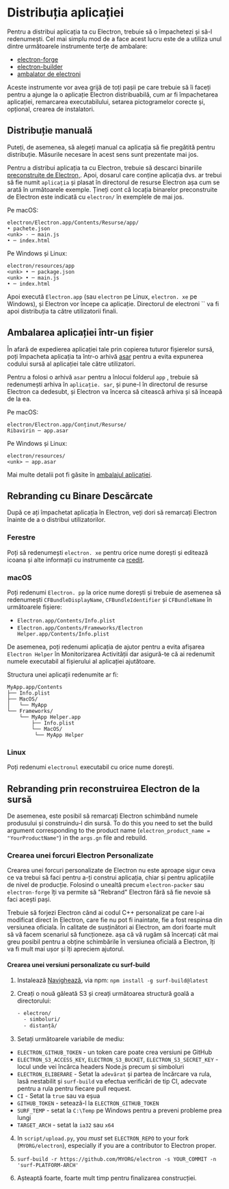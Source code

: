 # Distribuția aplicației

Pentru a distribui aplicația ta cu Electron, trebuie să o împachetezi și să-l redenumești. Cel mai simplu mod de a face acest lucru este de a utiliza unul dintre următoarele instrumente terțe de ambalare:

* [electron-forge](https://github.com/electron-userland/electron-forge)
* [electron-builder](https://github.com/electron-userland/electron-builder)
* [ambalator de electroni](https://github.com/electron/electron-packager)

Aceste instrumente vor avea grijă de toți pașii pe care trebuie să îi faceți pentru a ajunge la o aplicație Electron distribuabilă, cum ar fi împachetarea aplicației, remarcarea executabilului, setarea pictogramelor corecte și, opțional, crearea de instalatori.

## Distribuție manuală
Puteți, de asemenea, să alegeți manual ca aplicația să fie pregătită pentru distribuție. Măsurile necesare în acest sens sunt prezentate mai jos.

Pentru a distribui aplicația ta cu Electron, trebuie să descarci binariile [preconstruite de Electron,](https://github.com/electron/electron/releases). Apoi, dosarul care conține aplicația dvs. ar trebui să fie numit `aplicația` și plasat în directorul de resurse Electron așa cum se arată în următoarele exemple. Țineți cont că locația binarelor preconstruite de Electron este indicată cu `electron/` în exemplele de mai jos.

Pe macOS:

```plaintext
electron/Electron.app/Contents/Resurse/app/
• pachete.json
<unk> · ─ main.js
• ─ index.html
```

Pe Windows și Linux:

```plaintext
electron/resources/app
<unk> • ─ package.json
<unk> • ─ main.js
• ─ index.html
```

Apoi execută `Electron.app` (sau `electron` pe Linux, `electron. xe` pe Windows), și Electron vor începe ca aplicație. Directorul de electroni `` va fi apoi distribuția ta către utilizatorii finali.

## Ambalarea aplicației într-un fișier

În afară de expedierea aplicației tale prin copierea tuturor fișierelor sursă, poți împacheta aplicația ta într-o arhivă [asar](https://github.com/electron/asar) pentru a evita expunerea codului sursă al aplicației tale către utilizatori.

Pentru a folosi o arhivă `asar` pentru a înlocui folderul `app` , trebuie să redenumești arhiva în `aplicație. sar`, și pune-l în directorul de resurse Electron ca dedesubt, și Electron va încerca să citească arhiva și să înceapă de la ea.

Pe macOS:

```plaintext
electron/Electron.app/Conținut/Resurse/
Ribavirin ─ app.asar
```

Pe Windows și Linux:

```plaintext
electron/resources/
<unk> ─ app.asar
```

Mai multe detalii pot fi găsite în [ambalajul aplicației](application-packaging.md).

## Rebranding cu Binare Descărcate

După ce ați împachetat aplicația în Electron, veți dori să remarcați Electron înainte de a o distribui utilizatorilor.

### Ferestre

Poți să redenumești `electron. xe` pentru orice nume dorești și editează icoana și alte informații cu instrumente ca [rcedit](https://github.com/electron/rcedit).

### macOS

Poți redenumi `Electron. pp` la orice nume dorești și trebuie de asemenea să redenumești `CFBundleDisplayName`, `CFBundleIdentifier` și `CFBundleName` în următoarele fișiere:

* `Electron.app/Contents/Info.plist`
* `Electron.app/Contents/Frameworks/Electron Helper.app/Contents/Info.plist`

De asemenea, poți redenumi aplicația de ajutor pentru a evita afișarea `Electron Helper` în Monitorizarea Activității dar asigură-te că ai redenumit numele executabil al fișierului al aplicației ajutătoare.

Structura unei aplicații redenumite ar fi:

```plaintext
MyApp.app/Contents
├── Info.plist
├── MacOS/
│   └── MyApp
└── Frameworks/
    └── MyApp Helper.app
        ├── Info.plist
        └── MacOS/
         └── MyApp Helper
```

### Linux

Poți redenumi `electronul` executabil cu orice nume dorești.

## Rebranding prin reconstruirea Electron de la sursă

De asemenea, este posibil să remarcați Electron schimbând numele produsului și construindu-l din sursă. To do this you need to set the build argument corresponding to the product name (`electron_product_name = "YourProductName"`) in the `args.gn` file and rebuild.

### Crearea unei forcuri Electron Personalizate

Crearea unei forcuri personalizate de Electron nu este aproape sigur ceva ce va trebui să faci pentru a-ți construi aplicația, chiar și pentru aplicațiile de nivel de producție. Folosind o unealtă precum `electron-packer` sau `electron-forge` îți va permite să "Rebrand" Electron fără să fie nevoie să faci acești pași.

Trebuie să forjezi Electron când ai codul C++ personalizat pe care l-ai modificat direct în Electron, care fie nu pot fi inaintate, fie a fost respinsa din versiunea oficiala. În calitate de susținători ai Electron, am dori foarte mult să vă facem scenariul să funcționeze. așa că vă rugăm să încercați cât mai greu posibil pentru a obține schimbările în versiunea oficială a Electron, îți va fi mult mai ușor și îți apreciem ajutorul.

#### Crearea unei versiuni personalizate cu surf-build

1. Instalează [Navighează](https://github.com/surf-build/surf), via npm: `npm install -g surf-build@latest`

2. Creați o nouă găleată S3 și creați următoarea structură goală a directorului:

    ```sh
    - electron/
      - simboluri/
      - distanță/
    ```

3. Setați următoarele variabile de mediu:

  * `ELECTRON_GITHUB_TOKEN` - un token care poate crea versiuni pe GitHub
  * `ELECTRON_S3_ACCESS_KEY`, `ELECTRON_S3_BUCKET`, `ELECTRON_S3_SECRET_KEY` - locul unde vei încărca headers Node.js precum și simboluri
  * `ELECTRON_ELIBERARE` - Setat la `adevărat` și partea de încărcare va rula, lasă nestabilit și `surf-build` va efectua verificări de tip CI, adecvate pentru a rula pentru fiecare pull request.
  * `CI` - Setat la `true` sau va eșua
  * `GITHUB_TOKEN` - setează-l la `ELECTRON_GITHUB_TOKEN`
  * `SURF_TEMP` - setat la `C:\Temp` pe Windows pentru a preveni probleme prea lungi
  * `TARGET_ARCH` - setat la `ia32` sau `x64`

4. In `script/upload.py`, you _must_ set `ELECTRON_REPO` to your fork (`MYORG/electron`), especially if you are a contributor to Electron proper.

5. `surf-build -r https://github.com/MYORG/electron -s YOUR_COMMIT -n 'surf-PLATFORM-ARCH'`

6. Așteaptă foarte, foarte mult timp pentru finalizarea construcției.

